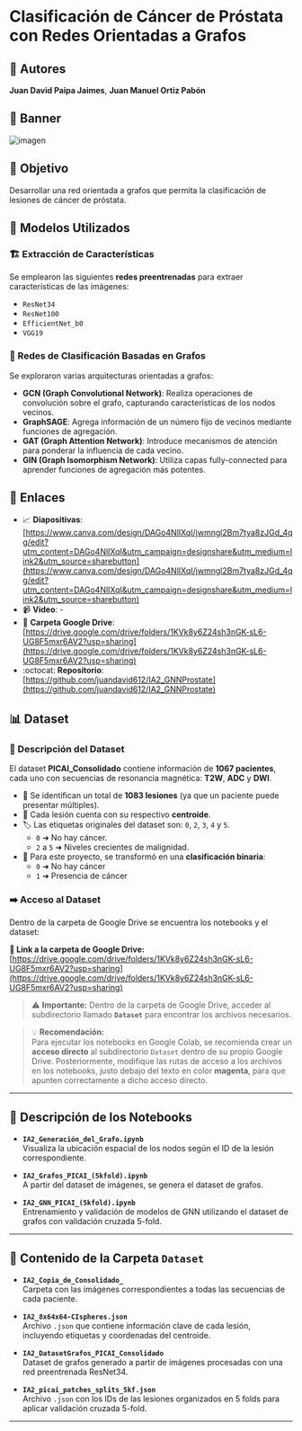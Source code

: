 # Clasificación de Cáncer de Próstata con Redes Orientadas a Grafos

## 👥 Autores

**Juan David Paipa Jaimes**, **Juan Manuel Ortiz Pabón**

## 🚩 Banner

![imagen](https://github.com/user-attachments/assets/851fb5ef-a2af-4591-b561-7229428a13a6)




## 🎯 Objetivo

Desarrollar una red orientada a grafos que permita la clasificación de lesiones de cáncer de próstata.

## 🧠 Modelos Utilizados

### 🏗️ Extracción de Características

Se emplearon las siguientes **redes preentrenadas** para extraer características de las imágenes:

- `ResNet34`
- `ResNet100`
- `EfficientNet_b0`
- `VGG19`

### 🧩 Redes de Clasificación Basadas en Grafos

Se exploraron varias arquitecturas orientadas a grafos:

- **GCN (Graph Convolutional Network)**: Realiza operaciones de convolución sobre el grafo, capturando características de los nodos vecinos.
- **GraphSAGE**: Agrega información de un número fijo de vecinos mediante funciones de agregación.
- **GAT (Graph Attention Network)**: Introduce mecanismos de atención para ponderar la influencia de cada vecino.
- **GIN (Graph Isomorphism Network)**: Utiliza capas fully-connected para aprender funciones de agregación más potentes.

## 🔗 Enlaces

- 📈 **Diapositivas**:
  [https://www.canva.com/design/DAGo4NlIXqI/jwmngl2Bm7tya8zJGd_4qg/edit?utm_content=DAGo4NlIXqI&utm_campaign=designshare&utm_medium=link2&utm_source=sharebutton](https://www.canva.com/design/DAGo4NlIXqI/jwmngl2Bm7tya8zJGd_4qg/edit?utm_content=DAGo4NlIXqI&utm_campaign=designshare&utm_medium=link2&utm_source=sharebutton)
- 📹 **Video**: -
- 📁 **Carpeta Google Drive**:
  [https://drive.google.com/drive/folders/1KVk8y6Z24sh3nGK-sL6-UG8F5mxr6AV2?usp=sharing](https://drive.google.com/drive/folders/1KVk8y6Z24sh3nGK-sL6-UG8F5mxr6AV2?usp=sharing)
- :octocat: **Repositorio**:
  [https://github.com/juandavid612/IA2_GNNProstate](https://github.com/juandavid612/IA2_GNNProstate)

## 📊 Dataset

### 📂 Descripción del Dataset

El dataset **PICAI_Consolidado** contiene información de **1067 pacientes**, cada uno con secuencias de resonancia magnética: **T2W**, **ADC** y **DWI**.

- 🧠 Se identifican un total de **1083 lesiones** (ya que un paciente puede presentar múltiples).
- 📍 Cada lesión cuenta con su respectivo **centroide**.
- 🏷️ Las etiquetas originales del dataset son: `0`, `2`, `3`, `4` y `5`.
  - `0` ➜ No hay cáncer.
  - `2` a `5` ➜ Niveles crecientes de malignidad.
- 🔄 Para este proyecto, se transformó en una **clasificación binaria**:
  - `0` ➜ No hay cáncer
  - `1` ➜ Presencia de cáncer

### ➡️ Acceso al Dataset

Dentro de la carpeta de Google Drive se encuentra los notebooks y el dataset:

**📁 Link a la carpeta de Google Drive:**  
[https://drive.google.com/drive/folders/1KVk8y6Z24sh3nGK-sL6-UG8F5mxr6AV2?usp=sharing](https://drive.google.com/drive/folders/1KVk8y6Z24sh3nGK-sL6-UG8F5mxr6AV2?usp=sharing)

> ⚠️ **Importante:** Dentro de la carpeta de Google Drive, acceder al subdirectorio llamado **`Dataset`** para encontrar los archivos necesarios.

> 💡 **Recomendación:**  
> Para ejecutar los notebooks en Google Colab, se recomienda crear un **acceso directo** al subdirectorio `Dataset` dentro de su propio Google Drive. Posteriormente, modifique las rutas de acceso a los archivos en los notebooks, justo debajo del texto en color **magenta**, para que apunten correctamente a dicho acceso directo.

---

## 📓 Descripción de los Notebooks

- **`IA2_Generación_del_Grafo.ipynb`**  
  Visualiza la ubicación espacial de los nodos según el ID de la lesión correspondiente.

- **`IA2_Grafos_PICAI_(5kfold).ipynb`**  
  A partir del dataset de imágenes, se genera el dataset de grafos.

- **`IA2_GNN_PICAI_(5kfold).ipynb`**  
  Entrenamiento y validación de modelos de GNN utilizando el dataset de grafos con validación cruzada 5-fold.

---

## 📂 Contenido de la Carpeta `Dataset`

- **`IA2_Copia_de_Consolidado_`**  
  Carpeta con las imágenes correspondientes a todas las secuencias de cada paciente.

- **`IA2_8x64x64-CIspheres.json`**  
  Archivo `.json` que contiene información clave de cada lesión, incluyendo etiquetas y coordenadas del centroide.

- **`IA2_DatasetGrafos_PICAI_Consolidado`**  
  Dataset de grafos generado a partir de imágenes procesadas con una red preentrenada ResNet34.

- **`IA2_picai_patches_splits_5kf.json`**  
  Archivo `.json` con los IDs de las lesiones organizados en 5 folds para aplicar validación cruzada 5-fold.

---

